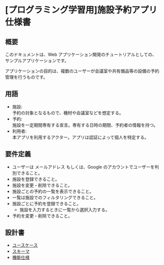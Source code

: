 # [プログラミング学習用]施設予約アプリ 仕様書

## 概要

このドキュメントは、Web アプリケーション開発のチュートリアルとしての、サンプルアプリケーションです。

アプリケーションの目的は、複数のユーザーが会議室や共有備品等の設備の予約管理を行うものです。

## 用語

- 施設:  
  予約の対象となるもので、機材や会議室などを想定する。
- 予約:  
  施設を一定期間専有する宣言。専有する日時の期間、予約者の情報を持つ。
- 利用者:  
  本アプリを利用するアクター。アプリは認証によって個人を特定する。

## 要件定義

- ユーザーは メールアドレス もしくは、Google のアカウントでユーザーを判別できること。
- 施設を登録できること。
- 施設を変更・削除できること。
- 施設ごとの予約の一覧を表示できること。
- 一覧は施設でのフィルタリングできること。
- 施設ごとに予約を登録できること。
  - 施設を入力するときに一覧から選択入力する。
- 予約を変更・削除できること。

## 設計書

- [ユースケース](usecase.md)
- [スキーマ](schemas.md)
- [機能仕様](functions.md)
